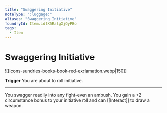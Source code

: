 ```yaml
---
title: "Swaggering Initiative"
noteType: ":luggage:"
aliases: "Swaggering Initiative"
foundryId: Item.idfX5RalgXjQyPBo
tags:
  - Item
---
```


# Swaggering Initiative
![[icons-sundries-books-book-red-exclamation.webp|150]]

**Trigger** You are about to roll initiative.

* * *

You swagger readily into any fight-even an ambush. You gain a +2 circumstance bonus to your initiative roll and can [[Interact]] to draw a weapon.
